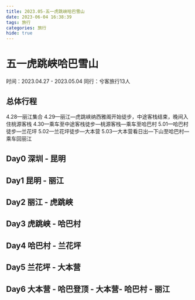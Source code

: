 ```yaml
---
title: 2023.05-五一虎跳峡哈巴雪山
date: 2023-06-04 16:38:39
tags: 旅行
categories: 旅行
hide: true
---
```

# 五一虎跳峡哈巴雪山
时间：2023.04.27 - 2023.05.04
同行：兮客旅行13人
## 总体行程
4.28—丽江集合
4.29—丽江—虎跳峡纳西雅阁开始徒步，中途客栈结束，晚间入住桃源客栈
4.30—乘车至中途客栈徒步—桃源客栈—乘车至哈巴村
5.01—哈巴村徒步—兰花坪
5.02—兰花坪徒步—大本营
5.03—大本营看日出—下山至哈巴村—乘车回丽江

## Day0 深圳 - 昆明
## Day1 昆明 - 丽江
## Day2 丽江 - 虎跳峡
## Day3 虎跳峡 - 哈巴村
## Day4 哈巴村 - 兰花坪
## Day5 兰花坪 - 大本营 
## Day6 大本营 - 哈巴登顶 - 大本营- 哈巴村 - 丽江